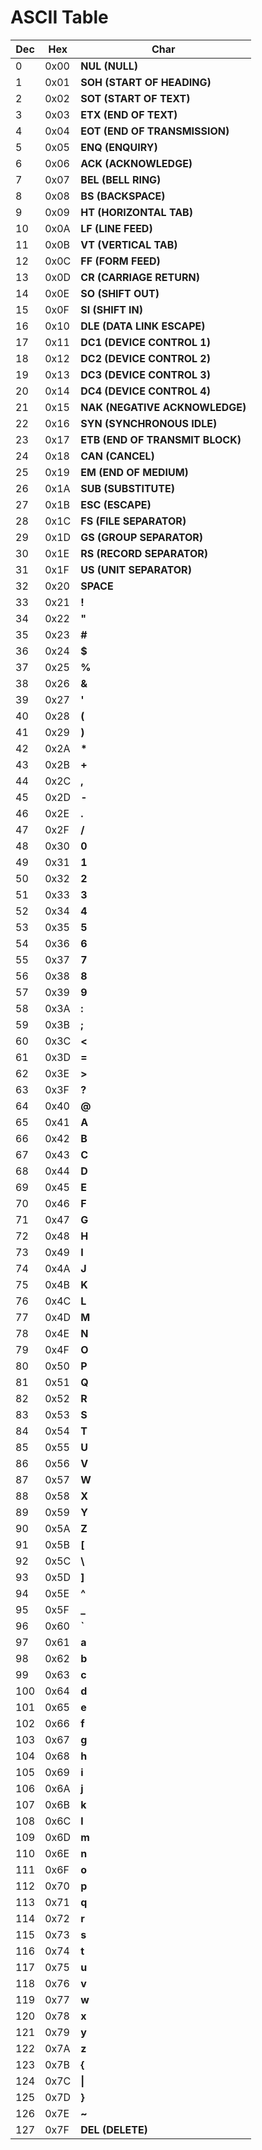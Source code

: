 # ASCII Table

Dec | Hex  | Char
----|------|------
0 | 0x00 | **NUL (NULL)**
1 | 0x01 | **SOH (START OF HEADING)**
2 | 0x02 | **SOT (START OF TEXT)**
3 | 0x03 | **ETX (END OF TEXT)**
4 | 0x04 | **EOT (END OF TRANSMISSION)**
5 | 0x05 | **ENQ (ENQUIRY)**
6 | 0x06 | **ACK (ACKNOWLEDGE)**
7 | 0x07 | **BEL (BELL RING)**
8 | 0x08 | **BS (BACKSPACE)**
9 | 0x09 | **HT (HORIZONTAL TAB)**
10 | 0x0A | **LF (LINE FEED)**
11 | 0x0B | **VT (VERTICAL TAB)**
12 | 0x0C | **FF (FORM FEED)**
13 | 0x0D | **CR (CARRIAGE RETURN)**
14 | 0x0E | **SO (SHIFT OUT)**
15 | 0x0F | **SI (SHIFT IN)**
16 | 0x10 | **DLE (DATA LINK ESCAPE)**
17 | 0x11 | **DC1 (DEVICE CONTROL 1)**
18 | 0x12 | **DC2 (DEVICE CONTROL 2)**
19 | 0x13 | **DC3 (DEVICE CONTROL 3)**
20 | 0x14 | **DC4 (DEVICE CONTROL 4)**
21 | 0x15 | **NAK (NEGATIVE ACKNOWLEDGE)**
22 | 0x16 | **SYN (SYNCHRONOUS IDLE)**
23 | 0x17 | **ETB (END OF TRANSMIT BLOCK)**
24 | 0x18 | **CAN (CANCEL)**
25 | 0x19 | **EM (END OF MEDIUM)**
26 | 0x1A | **SUB (SUBSTITUTE)**
27 | 0x1B | **ESC (ESCAPE)**
28 | 0x1C | **FS (FILE SEPARATOR)**
29 | 0x1D | **GS (GROUP SEPARATOR)**
30 | 0x1E | **RS (RECORD SEPARATOR)**
31 | 0x1F | **US (UNIT SEPARATOR)**
32 | 0x20 | **SPACE**
33 | 0x21 | **!**
34 | 0x22 | **"**
35 | 0x23 | **#**
36 | 0x24 | **$**
37 | 0x25 | **%**
38 | 0x26 | **&**
39 | 0x27 | **'**
40 | 0x28 | **(**
41 | 0x29 | **)**
42 | 0x2A | **\***
43 | 0x2B | **+**
44 | 0x2C | **,**
45 | 0x2D | **-**
46 | 0x2E | **.**
47 | 0x2F | **/**
48 | 0x30 | **0**
49 | 0x31 | **1**
50 | 0x32 | **2**
51 | 0x33 | **3**
52 | 0x34 | **4**
53 | 0x35 | **5**
54 | 0x36 | **6**
55 | 0x37 | **7**
56 | 0x38 | **8**
57 | 0x39 | **9**
58 | 0x3A | **:**
59 | 0x3B | **;**
60 | 0x3C | **<**
61 | 0x3D | **=**
62 | 0x3E | **>**
63 | 0x3F | **?**
64 | 0x40 | **@**
65 | 0x41 | **A**
66 | 0x42 | **B**
67 | 0x43 | **C**
68 | 0x44 | **D**
69 | 0x45 | **E**
70 | 0x46 | **F**
71 | 0x47 | **G**
72 | 0x48 | **H**
73 | 0x49 | **I** 
74 | 0x4A | **J**
75 | 0x4B | **K**
76 | 0x4C | **L**
77 | 0x4D | **M**
78 | 0x4E | **N**
79 | 0x4F | **O**
80 | 0x50 | **P**
81 | 0x51 | **Q**
82 | 0x52 | **R**
83 | 0x53 | **S**
84 | 0x54 | **T**
85 | 0x55 | **U**
86 | 0x56 | **V**
87 | 0x57 | **W**
88 | 0x58 | **X**
89 | 0x59 | **Y**
90 | 0x5A | **Z**
91 | 0x5B | **\[**
92 | 0x5C | **\\**
93 | 0x5D | **]**
94 | 0x5E | **^**
95 | 0x5F | **\_**
96 | 0x60 | **\`**
97 | 0x61 | **a**
98 | 0x62 | **b**
99 | 0x63 | **c**
100 | 0x64 | **d**
101 | 0x65 | **e**
102 | 0x66 | **f**
103 | 0x67 | **g**
104 | 0x68 | **h**
105 | 0x69 | **i**
106 | 0x6A | **j**
107 | 0x6B | **k**
108 | 0x6C | **l**
109 | 0x6D | **m**
110 | 0x6E | **n**
111 | 0x6F | **o**
112 | 0x70 | **p**
113 | 0x71 | **q**
114 | 0x72 | **r**
115 | 0x73 | **s**
116 | 0x74 | **t**
117 | 0x75 | **u**
118 | 0x76 | **v**
119 | 0x77 | **w**
120 | 0x78 | **x**
121 | 0x79 | **y**
122 | 0x7A | **z**
123 | 0x7B | **{**
124 | 0x7C | **\|**
125 | 0x7D | **}**
126 | 0x7E | **~**
127 | 0x7F | **DEL (DELETE)**
